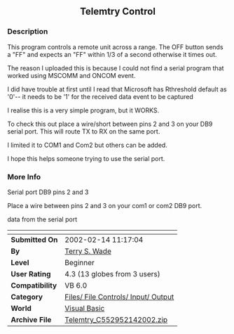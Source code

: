 ﻿<div align="center">

## Telemtry Control


</div>

### Description

This program controls a remote unit across a range. The OFF button sends a "FF" and expects an "FF" within 1/3 of a second otherwise it times out.

The reason I uploaded this is because I could not find a serial program that worked using MSCOMM and ONCOM event.

I did have trouble at first until I read that Microsoft has Rthreshold default as '0'-- it needs to be '1' for the received data event to be captured

I realise this is a very simple program, but it WORKS.

To check this out place a wire/short between pins 2 and 3 on your DB9 serial port. This will route TX to RX on the same port.

I limited it to COM1 and Com2 but others can be added.

I hope this helps someone trying to use the serial port.
 
### More Info
 
Serial port DB9 pins 2 and 3

Place a wire between pins 2 and 3 on your com1 or com2 DB9 port.

data from the serial port


<span>             |<span>
---                |---
**Submitted On**   |2002-02-14 11:17:04
**By**             |[Terry S\. Wade](https://github.com/Planet-Source-Code/PSCIndex/blob/master/ByAuthor/terry-s-wade.md)
**Level**          |Beginner
**User Rating**    |4.3 (13 globes from 3 users)
**Compatibility**  |VB 6\.0
**Category**       |[Files/ File Controls/ Input/ Output](https://github.com/Planet-Source-Code/PSCIndex/blob/master/ByCategory/files-file-controls-input-output__1-3.md)
**World**          |[Visual Basic](https://github.com/Planet-Source-Code/PSCIndex/blob/master/ByWorld/visual-basic.md)
**Archive File**   |[Telemtry\_C552952142002\.zip](https://github.com/Planet-Source-Code/terry-s-wade-telemtry-control__1-31799/archive/master.zip)








